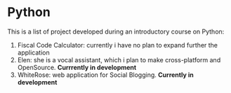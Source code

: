# Python
This is a list of project developed during an introductory course on Python:

1. Fiscal Code Calculator: currently i have no plan to expand further the application
2. Elen: she is a vocal assistant, which i plan to make cross-platform and OpenSource. **Currrently in development**
3. WhiteRose: web application for Social Blogging. **Currently in development**
